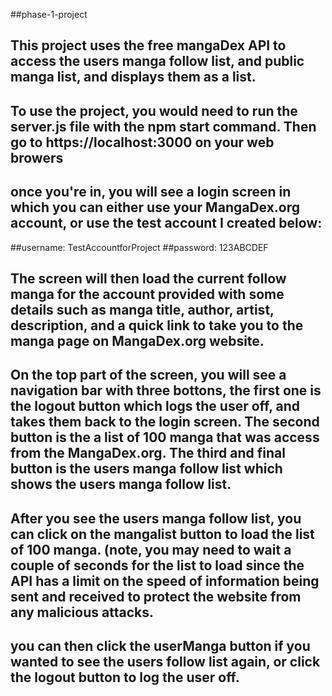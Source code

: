 ##phase-1-project

## This project uses the free mangaDex API to access the users manga follow list, and public manga list, and displays them as a list.

## To use the project, you would need to run the server.js file with the npm start command. Then go to https://localhost:3000 on your web browers

## once you're in, you will see a login screen in which you can either use your MangaDex.org account, or use the test account I created below:

##username: TestAccountforProject
##password: 123ABCDEF

## The screen will then load the current follow manga for the account provided with some details such as manga title, author, artist, description, and a quick link to take you to the manga page on MangaDex.org website.

## On the top part of the screen, you will see a navigation bar with three bottons, the first one is the logout button which logs the user off, and takes them back to the login screen. The second button is the a list of 100 manga that was access from the MangaDex.org. The third and final button is the users manga follow list which shows the users manga follow list.

## After you see the users manga follow list, you can click on the mangalist button to load the list of 100 manga. (note, you may need to wait a couple of seconds for the list to load since the API has a limit on the speed of information being sent and received to protect the website from any malicious attacks.

## you can then click the userManga button if you wanted to see the users follow list again, or click the logout button to log the user off.
